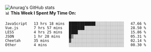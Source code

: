 
![Anurag's GitHub stats](https://github-readme-stats.vercel.app/api?username=supergczh&show_icons=true&theme=radical)
<br />
📊 **This Week I Spent My Time On:**

<!--START_SECTION:waka-->

```text
JavaScript   13 hrs 18 mins  ████████████░░░░░░░░░░░░░   47.66 %
Vue.js       7 hrs 57 mins   ███████░░░░░░░░░░░░░░░░░░   28.50 %
LESS         4 hrs 25 mins   ████░░░░░░░░░░░░░░░░░░░░░   15.86 %
JSON         1 hr 28 mins    █▒░░░░░░░░░░░░░░░░░░░░░░░   05.31 %
Cheetah      35 mins         ▓░░░░░░░░░░░░░░░░░░░░░░░░   02.14 %
Other        4 mins          ░░░░░░░░░░░░░░░░░░░░░░░░░   00.30 %
```

<!--END_SECTION:waka-->
